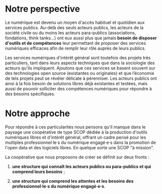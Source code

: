 
# Notre perspective

Le numérique est devenu un moyen d'accès habituel et quotidien aux services publics. Au-delà des seuls acteurs publics, les acteurs de la société civile ou du moins les acteurs para-publics (associations, fondations, think tanks...) ont eux aussi plus que jamais **besoin de disposer d'outils et de compétences** leur permettant de proposer des services numériques efficaces afin de remplir leur rôle auprès de leurs publics.

Les services numériques d'intérêt général sont toutefois des projets très particuliers, tant dans leurs aspects techniques que dans la sociologie des acteurs qu'ils impliquent. Ajoutons que ces services se basent souvent sur des technologies open source (existantes ou originales) et que l’économie de tels projets peut se révéler délicate à pérenniser. Les acteurs publics ont ainsi à la fois besoin de solutions libres déjà existantes et testées, mais aussi de pouvoir solliciter des compétences numériques pour répondre à des besoins spécifiques.


# Notre approche

Pour répondre à ces particularités nous pensons qu'il manque dans le paysage une coopérative de type SCOP dédiée à la production d'outils numériques libres et d'intérêt général, offrant un cadre pensé pour les multiples professionnel·le·s du numérique engagé·e·s dans la promotion de l'open data et des logiciels libres. En quelque sorte une SCOP "à mission".

La coopérative que nous proposons de créer se définit sur deux fronts : 

1. **une structure qui connaît les acteurs publics ou para-publics et qui comprend leurs besoins** ; 

2. **une structure qui comprend les attentes et les besoins des professionnel·le·s du numérique engagé·e·s**. 



